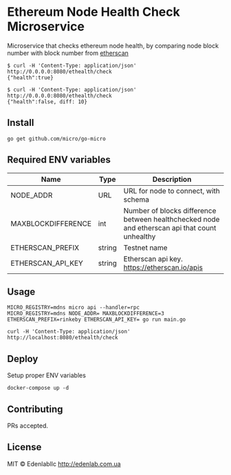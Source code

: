 # Ethereum Node Health Check Microservice

Microservice that checks ethereum node health, by comparing node block number with block number from [etherscan](https://etherscan.io)
```
$ curl -H 'Content-Type: application/json'  http://0.0.0.0:8080/ethealth/check
{"health":true}

$ curl -H 'Content-Type: application/json'  http://0.0.0.0:8080/ethealth/check
{"health":false, diff: 10}
```

## Install

```
go get github.com/micro/go-micro
```
## Required ENV variables

|Name   |Type   |Description    |
|---	|---	|---	|
|NODE_ADDR  	|URL   	| URL for node to connect, with schema  	|
|MAXBLOCKDIFFERENCE   	|int   	| Number of blocks difference between healthchecked node and etherscan api that count unhealthy |
|ETHERSCAN_PREFIX   	|string   	| Testnet name    	|
|ETHERSCAN_API_KEY   	|string   	| Etherscan api key. https://etherscan.io/apis |

## Usage

```
MICRO_REGISTRY=mdns micro api --handler=rpc
MICRO_REGISTRY=mdns NODE_ADDR= MAXBLOCKDIFFERENCE=3 ETHERSCAN_PREFIX=rinkeby ETHERSCAN_API_KEY= go run main.go

curl -H 'Content-Type: application/json'  http://localhost:8080/ethealth/check
```

## Deploy

Setup proper ENV variables
```
docker-compose up -d
```

## Contributing

PRs accepted.

## License

MIT © Edenlabllc http://edenlab.com.ua